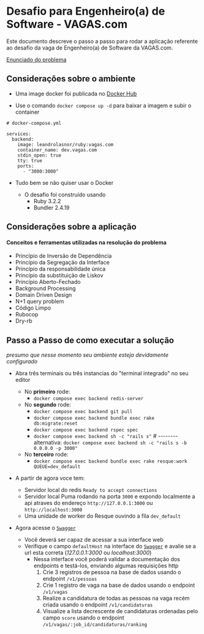 # Desafio para Engenheiro(a) de Software - VAGAS.com

Este documento descreve o passo a passo para rodar a aplicação referente ao desafio da vaga de Engenheiro(a) de Software da VAGAS.com.

[Enunciado do problema](https://github.com/VAGAS-com/teste-tecnico-backend/blob/main/desafio-tecnico.md)

## Considerações sobre o ambiente

* Uma image docker foi publicada no [Docker Hub](https://hub.docker.com/layers/leandrolasnor/ruby/vagas.com/images/sha256-cd6cb61240550fb705a38862790902f1a96bcfd2824e357a006682b498fe1d1f?context=explore)

* Use o comando `docker compose up -d` para baixar a imagem e subir o container

```
# docker-compose.yml

services:
  backend:
    image: leandrolasnor/ruby:vagas.com
    container_name: dev.vagas.com
    stdin_open: true
    tty: true
    ports:
      - "3000:3000"
```
* Tudo bem se não quiser usar o Docker 

  * O desafio foi construído usando
    * Ruby 3.2.2
    * Bundler 2.4.19

## Considerações sobre a aplicação

#### Conceitos e ferramentas utilizadas na resolução do problema
* Princípio de Inversão de Dependência
* Princípio da Segregação da Interface
* Princípio da responsabilidade única
* Princípio da substituição de Liskov
* Princípio Aberto-Fechado
* Background Processing
* Domain Driven Design
* N+1 query problem
* Código Limpo
* Rubocop
* Dry-rb

## Passo a Passo de como executar a solução

_presumo que nesse momento seu ambiente esteja devidamente configurado_

* Abra três terminais ou três instancias do "terminal integrado" no seu editor
  * No **primeiro** rode:
    * `docker compose exec backend redis-server`
  * No **segundo** rode:
    * `docker compose exec backend git pull`
    * `docker compose exec backend bundle exec rake db:migrate:reset`
    * `docker compose exec backend rspec spec` 
    * `docker compose exec backend sh -c "rails s"` # -------- alternativa: `docker compose exec backend sh -c "rails s -b 0.0.0.0 -p 3000"`
  * No **terceiro** rode:
    * `docker compose exec backend bundle exec rake resque:work QUEUE=dev_default`

* A partir de agora voce tem:
  * Servidor local do redis `Ready to accept connections`
  * Servidor local Puma rodando na porta `3000` e expondo localmente a api atraves do endereço `http://127.0.0.1:3000` ou `http://localhost:3000`
  * Uma unidade de worker do Resque ouvindo a fila `dev_default`
* Agora acesse o [`Swagger`](http://127.0.0.1:3000/api-docs)
  * Você deverá ser capaz de acessar a sua interface web
  * Verifique o campo `defaultHost` na interface do [`Swagger`](http://localhost:3000/api-docs) e avalie se a url esta correta (_127.0.0.1:3000_ ou _localhost:3000_)
    * Nessa interface você poderá validar a documentação dos endpoints e testá-los, enviando algumas requisições http
      1. Crie 3 registros de pessoa na base de dados usando o endpoint `/v1/pessoas`
      2. Crie 1 registro de vaga na base de dados usando o endpoint `/v1/vagas`
      3. Realize a candidatura de todas as pessoas na vaga recém criada usando o endpoint `/v1/candidaturas`
      4. Visualize a lista decrescente de candidaturas ordenadas pelo campo `score` usando o endpoint `/v1/vagas/:job_id/candidaturas/ranking`
